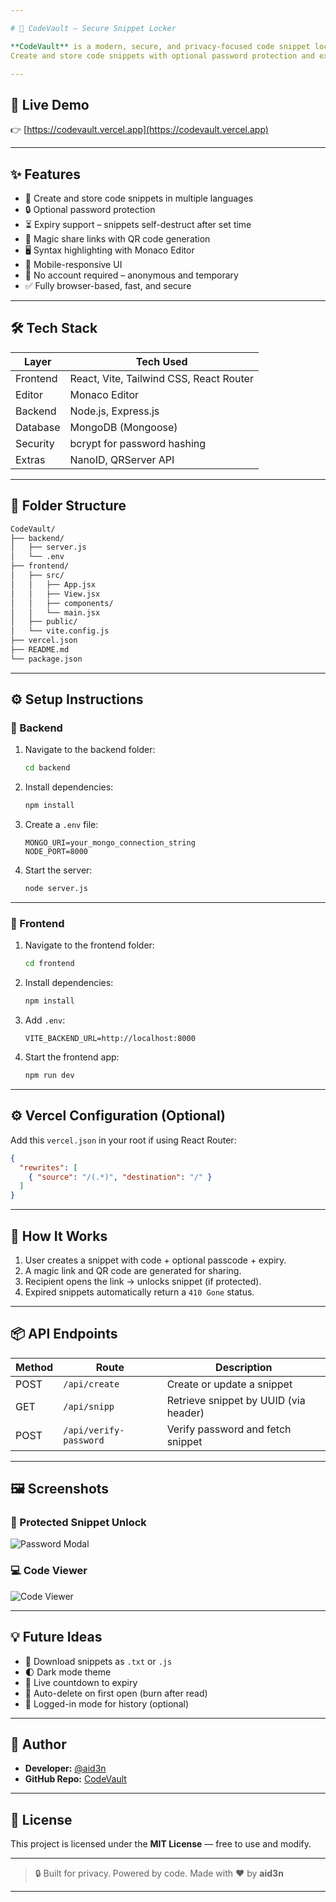 ```yaml
---

# 🚀 CodeVault – Secure Snippet Locker

**CodeVault** is a modern, secure, and privacy-focused code snippet locker built with the **MERN stack**.
Create and store code snippets with optional password protection and expiry settings. Share them using unique magic links or QR codes — all without needing an account.

---
```


## 🔗 Live Demo

👉 [https://codevault.vercel.app](https://codevault.vercel.app)

---

## ✨ Features

* 🧾 Create and store code snippets in multiple languages
* 🔒 Optional password protection
* ⏳ Expiry support – snippets self-destruct after set time
* 🔗 Magic share links with QR code generation
* 🖥️ Syntax highlighting with Monaco Editor
* 📱 Mobile-responsive UI
* 🚫 No account required – anonymous and temporary
* ✅ Fully browser-based, fast, and secure

---

## 🛠 Tech Stack

| Layer    | Tech Used                               |
| -------- | --------------------------------------- |
| Frontend | React, Vite, Tailwind CSS, React Router |
| Editor   | Monaco Editor                           |
| Backend  | Node.js, Express.js                     |
| Database | MongoDB (Mongoose)                      |
| Security | bcrypt for password hashing             |
| Extras   | NanoID, QRServer API                    |

---

## 📂 Folder Structure

```txt
CodeVault/
├── backend/
│   ├── server.js
│   └── .env
├── frontend/
│   ├── src/
│   │   ├── App.jsx
│   │   ├── View.jsx
│   │   ├── components/
│   │   └── main.jsx
│   ├── public/
│   └── vite.config.js
├── vercel.json
├── README.md
└── package.json
```

---

## ⚙️ Setup Instructions

### 🔧 Backend

1. Navigate to the backend folder:

   ```bash
   cd backend
   ```

2. Install dependencies:

   ```bash
   npm install
   ```

3. Create a `.env` file:

   ```env
   MONGO_URI=your_mongo_connection_string
   NODE_PORT=8000
   ```

4. Start the server:

   ```bash
   node server.js
   ```

---

### 🎨 Frontend

1. Navigate to the frontend folder:

   ```bash
   cd frontend
   ```

2. Install dependencies:

   ```bash
   npm install
   ```

3. Add `.env`:

   ```env
   VITE_BACKEND_URL=http://localhost:8000
   ```

4. Start the frontend app:

   ```bash
   npm run dev
   ```

---

## ⚙️ Vercel Configuration (Optional)

Add this `vercel.json` in your root if using React Router:

```json
{
  "rewrites": [
    { "source": "/(.*)", "destination": "/" }
  ]
}
```

---

## 🧠 How It Works

1. User creates a snippet with code + optional passcode + expiry.
2. A magic link and QR code are generated for sharing.
3. Recipient opens the link → unlocks snippet (if protected).
4. Expired snippets automatically return a `410 Gone` status.

---

## 📦 API Endpoints

| Method | Route                  | Description                           |
| ------ | ---------------------- | ------------------------------------- |
| POST   | `/api/create`          | Create or update a snippet            |
| GET    | `/api/snipp`           | Retrieve snippet by UUID (via header) |
| POST   | `/api/verify-password` | Verify password and fetch snippet     |

---

## 🖼️ Screenshots

### 🔐 Protected Snippet Unlock

![Password Modal](https://via.placeholder.com/800x400?text=CodeVault+Password+Unlock)

### 💻 Code Viewer

![Code Viewer](https://via.placeholder.com/800x400?text=CodeVault+Code+Editor)

---

## 💡 Future Ideas

* 💾 Download snippets as `.txt` or `.js`
* 🌓 Dark mode theme
* 🔄 Live countdown to expiry
* 🧪 Auto-delete on first open (burn after read)
* 🧠 Logged-in mode for history (optional)

---

## 🌟 Author

* **Developer:** [@aid3n](https://github.com/PaluskarAditya)
* **GitHub Repo:** [CodeVault](https://github.com/PaluskarAditya)

---

## 💼 License

This project is licensed under the **MIT License** — free to use and modify.

---

> 🔒 Built for privacy. Powered by code. Made with ❤️ by **aid3n**

---
